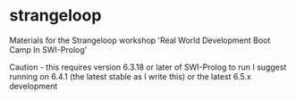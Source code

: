 strangeloop
===========

Materials for the Strangeloop workshop 'Real World Development Boot Camp In SWI-Prolog'

Caution - this requires version 6.3.18 or later of SWI-Prolog to run
I suggest running on 6.4.1 (the latest stable as I write this) or 
the latest 6.5.x development